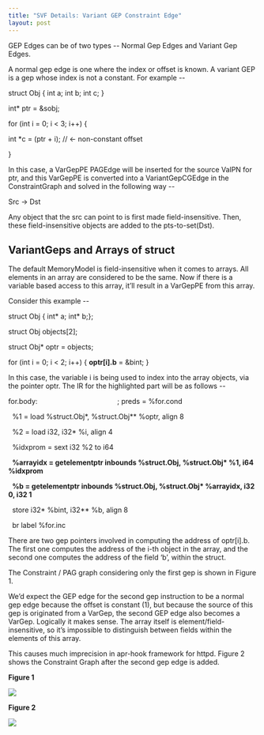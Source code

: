 ```yaml
---
title: "SVF Details: Variant GEP Constraint Edge"
layout: post
---
```


GEP Edges can be of two types -- Normal Gep Edges and Variant Gep Edges.

A normal gep edge is one where the index or offset is known. A variant GEP is a gep whose index is not a constant. For example -- 

struct Obj { int a; int b; int c; }

int\* ptr = &sobj;

for (int i = 0; i < 3; i++) {

int \*c = (ptr + i); // ← non-constant offset

}

In this case, a VarGepPE PAGEdge will be inserted for the source ValPN for ptr, and this VarGepPE is converted into a VariantGepCGEdge in the ConstraintGraph and solved in the following way --

Src → Dst  
  
Any object that the src can point to is first made field-insensitive. Then, these field-insensitive objects are added to the pts-to-set(Dst). 

## **VariantGeps and Arrays of struct**

The default MemoryModel is field-insensitive when it comes to arrays. All elements in an array are considered to be the same. Now if there is a variable based access to this array, it’ll result in a VarGepPE from this array. 

Consider this example --

struct Obj { int\* a; int\* b;};

struct Obj objects\[2\];

struct Obj\* optr = objects;

for (int i = 0; i < 2; i++) { **optr\[i\].b** = &bint; }

In this case, the variable i is being used to index into the array objects, via the pointer optr. The IR for the highlighted part will be as follows --

for.body:                                         ; preds = %for.cond

  %1 = load %struct.Obj\*, %struct.Obj\*\* %optr, align 8

  %2 = load i32, i32\* %i, align 4

  %idxprom = sext i32 %2 to i64

  **%arrayidx = getelementptr inbounds %struct.Obj, %struct.Obj\* %1, i64 %idxprom**

  **%b = getelementptr inbounds %struct.Obj, %struct.Obj\* %arrayidx, i32 0, i32 1**

  store i32\* %bint, i32\*\* %b, align 8

  br label %for.inc

There are two gep pointers involved in computing the address of optr\[i\].b. The first one computes the address of the i-th object in the array, and the second one computes the address of the field ‘b’, within the struct. 

The Constraint / PAG graph considering only the first gep is shown in Figure 1. 
  
We’d expect the GEP edge for the second gep instruction to be a normal gep edge because the offset is constant (1), but because the source of this gep is originated from a VarGep, the second GEP edge also becomes a VarGep. Logically it makes sense. The array itself is element/field-insensitive, so it’s impossible to distinguish between fields within the elements of this array.

This causes much imprecision in apr-hook framework for httpd. Figure 2 shows the Constraint Graph after the second gep edge is added.

**Figure 1**

**![](https://lh7-us.googleusercontent.com/WdtYIttfz1y0BA9g-OZMQQkUu_An-cbNi_1O9MqujUEdnv7I2XWVHeEqk0S2W8kOr6b167FmxVp3ntLn9XyUVKLsCWSeDPTpDa9is8rrYkQe-GcJr4NZwDo9_gXbfWgVQIpOFOfy_jJkH2rcuPIkJg)**

**Figure 2**

![](https://lh7-us.googleusercontent.com/jPHNZFELrDdRgmThPzgo5BdrnMtpdcDnwZkK4BbCK47zt0lS4c8-UzYydRcupPgV_4lIZLL2nMxmDOUstbG_YuPJIakEe8-Cb5gllAvbAEz2oeIqID8s5GRwg2jDILbkIq9WZfvmLNZmskBG3p9CQA)
